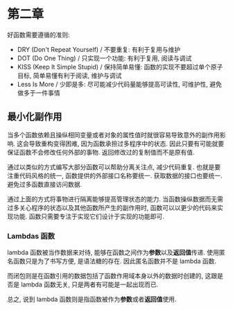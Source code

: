 # 第二章

好函数需要遵循的准则:

- DRY (Don't Repeat Yourself) / 不要重复: 有利于复用与维护
- DOT (Do One Thing) / 只实现一个功能: 有利于复用, 阅读与调试
- KISS (Keep It Simple Stupid) / 保持简单易懂: 函数的实现不要超过单个原子目标, 简单易懂有利于阅读, 维护与调试
- Less Is More / 少即是多: 尽可能减少代码量能够提高可读性, 可维护性, 避免做多于一件事情

## 最小化副作用

当多个函数依赖且操纵相同变量或者对象的属性值时就很容易导致意外的副作用影响. 这会导致重构变得困难, 因为函数承担过多程序中的状态. 因此只要有可能就要保证函数不会修改任何外部的事物. 返回修改过的复制值而不是原有值.

通过以类似的方式编写大部分函数可以帮助分离关注点, 减少代码重复. 也就是要注重代码风格的统一, 函数提供的外部接口名称要统一. 获取数据的接口也要统一. 避免过多函数直接访问数据.

通过上面的方式将事物进行隔离能够提高管理状态的能力. 当函数操纵数据而无需过多关心程序的状态以及其他函数所产生的副作用时, 函数可以以更少的代码来实现功能. 函数只需要专注于实现它们设计于实现的功能即可.

### Lambdas 函数

lambda 函数被当作数据来对待, 能够在函数之间作为**参数**以及**返回值**传递. 使用匿名函数只是为了书写方便, 是语法糖的存在. 因此匿名函数并不是 lambda 函数.

而闭包则是在函数引用的数据包括了函数作用域本身以外的数据时创建的, 这跟是否是 lambda 函数无关, 只是两者有可能是一起出现而已.

总之, 说到 lambda 函数则是指函数被作为**参数**或者**返回值**使用.


